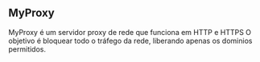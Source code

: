 ## MyProxy

MyProxy é um servidor proxy de rede que funciona em HTTP e HTTPS O objetivo é bloquear todo o tráfego da rede, liberando apenas os dominios permitidos. 
